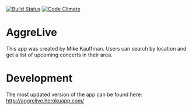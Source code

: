 [![Build Status](https://travis-ci.org/mikekauffman/AggreLive.svg?branch=master)](https://travis-ci.org/mikekauffman/AggreLive) [![Code Climate](https://codeclimate.com/github/mikekauffman/AggreLive.png)](https://codeclimate.com/github/mikekauffman/AggreLive)

AggreLive
=========

This app was created by Mike Kauffman. Users can search by location and get a list of upcoming concerts in their area.

Development
===========

The most updated version of the app can be found here:
http://aggrelive.herokuapp.com/